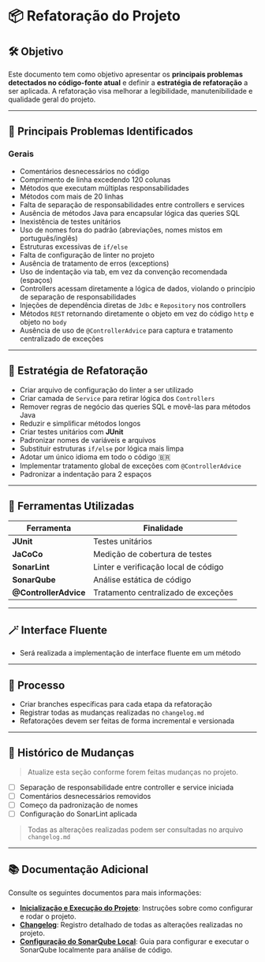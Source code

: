 # 📦 Refatoração do Projeto

## 🛠️ Objetivo

Este documento tem como objetivo apresentar os **principais problemas detectados no código-fonte atual** e definir a **estratégia de refatoração** a ser aplicada. A refatoração visa melhorar a legibilidade, manutenibilidade e qualidade geral do projeto.

---

## 🚨 Principais Problemas Identificados

### Gerais

- Comentários desnecessários no código
- Comprimento de linha excedendo 120 colunas
- Métodos que executam múltiplas responsabilidades
- Métodos com mais de 20 linhas
- Falta de separação de responsabilidades entre controllers e services
- Ausência de métodos Java para encapsular lógica das queries SQL
- Inexistência de testes unitários
- Uso de nomes fora do padrão (abreviações, nomes mistos em português/inglês)
- Estruturas excessivas de `if/else`
- Falta de configuração de linter no projeto
- Ausência de tratamento de erros (exceptions)
- Uso de indentação via tab, em vez da convenção recomendada (espaços)
- Controllers acessam diretamente a lógica de dados, violando o princípio de separação de responsabilidades
- Injeções de dependência diretas de `Jdbc` e `Repository` nos controllers
- Métodos `REST` retornando diretamente o objeto em vez do código `http` e objeto no `body`
- Ausência de uso de `@ControllerAdvice` para captura e tratamento centralizado de exceções

---

## 🔧 Estratégia de Refatoração
- Criar arquivo de configuração do linter a ser utilizado
- Criar camada de `Service` para retirar lógica dos `Controllers`
- Remover regras de negócio das queries SQL e movê-las para métodos Java
- Reduzir e simplificar métodos longos
- Criar testes unitários com **JUnit**
- Padronizar nomes de variáveis e arquivos
- Substituir estruturas `if/else` por lógica mais limpa
- Adotar um único idioma em todo o código 🇧🇷
- Implementar tratamento global de exceções com `@ControllerAdvice`
- Padronizar a indentação para 2 espaços

---

## 🧪 Ferramentas Utilizadas

| Ferramenta        | Finalidade                                      |
|-------------------|-------------------------------------------------|
| **JUnit**         | Testes unitários                                |
| **JaCoCo**        | Medição de cobertura de testes                  |
| **SonarLint**     | Linter e verificação local de código            |
| **SonarQube**     | Análise estática de código                      |
| **@ControllerAdvice** | Tratamento centralizado de exceções       |

---

## 🪄 Interface Fluente

- Será realizada a implementação de interface fluente em um método

---

## 🧹 Processo

- Criar branches específicas para cada etapa da refatoração
- Registrar todas as mudanças realizadas no `changelog.md`
- Refatorações devem ser feitas de forma incremental e versionada

---

## 📌 Histórico de Mudanças

> Atualize esta seção conforme forem feitas mudanças no projeto.

- [ ] Separação de responsabilidade entre controller e service iniciada
- [ ] Comentários desnecessários removidos
- [ ] Começo da padronização de nomes
- [ ] Configuração do SonarLint aplicada
> Todas as alterações realizadas podem ser consultadas no arquivo `changelog.md`

---

## 📚 Documentação Adicional

Consulte os seguintes documentos para mais informações:

- **[Inicialização e Execução do Projeto](./initialize.md)**: Instruções sobre como configurar e rodar o projeto.
- **[Changelog](./changelog.md)**: Registro detalhado de todas as alterações realizadas no projeto.
- **[Configuração do SonarQube Local](./sonarqube.md)**: Guia para configurar e executar o SonarQube localmente para análise de código.
